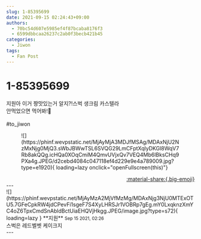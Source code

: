 ```yaml
---
slug: 1-85395699
date: 2021-09-15 02:24:43+09:00
authors:
  - 70bc54d607e5985ef4f87bcaba8176f3
  - 6599dbbcaa26237c2ab0f3becb421b45
categories:
  - Jiwon
tags:
  - Fan Post
---
```


# 1-85395699

<div class="post-container" markdown="1">
<div class="content-container md-sidebar__scrollwrap" markdown="1">

지원아 이거 짱맛있는거 알지?!스벅 생크림 카스텔라<br>안먹었으면 먹어봐!🥰<br><br>\#to_jiwon
<figure markdown="1">
![](https://phinf.wevpstatic.net/MjAyMjA3MDJfMSAg/MDAxNjU2NzMxNjg0MjQ3.sWbJBWwTSL6SVQG29LmCFptXqlyDKGl8WqV7Rb8akQQg.icHQa0XOqCmiM4QmvUVjxQv7VEQ4Mb6lBksCHq9PXa4g.JPEG/d2cebd4084c047118ef4d229e9e4a789009.jpg?type=e1920){ loading=lazy onclick="openFullscreen(this)"}
</figure>


</div>
</div>

<div style="text-align: right;" markdown="1">
<a href="https://weverse.io/fromis9/fanpost/1-85395699" style="text-align: right;">:material-share:{.big-emoji}</a>
</div>
---

<div class="comments-container md-sidebar__scrollwrap" markdown="1">
<div class="comment" markdown="1">
<div class='id-container' markdown="1">
![](https://phinf.wevpstatic.net/MjAyMzA2MjVfMzMg/MDAxNjg3NjU0MTExOTU5.7GFeCpkRW4jdCPevFi1sgeF7S4XyLHRSJr1VOBRp7gEg.mY0LxqknzXmYC4oZ6TpxCmdSnAbldBctUiaEHQVjHkgg.JPEG/image.jpg?type=s72){ loading=lazy }
**<span class="artist">지원</span>** <small>Sep 15 2021, 02:26</small><br>
</div>
<div class='comment-body' markdown="1">
스벅은 레드벨벳 케이크지
</div>
</div>
</div>
---
